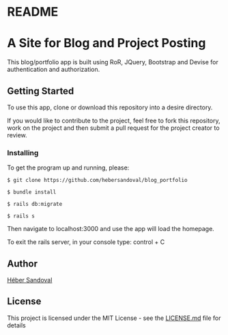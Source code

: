 # README

# A Site for Blog and Project Posting

This blog/portfolio app is built using RoR, JQuery, Bootstrap and Devise for authentication and authorization.

## Getting Started

To use this app, clone or download this repository into a desire directory.

If you would like to contribute to the project, feel free to fork this repository, work on the project and then submit a pull request for the project creator to review.

### Installing

To get the program up and running, please:

```
$ git clone https://github.com/hebersandoval/blog_portfolio

$ bundle install

$ rails db:migrate

$ rails s
```

Then navigate to localhost:3000 and use the app will load the homepage.

To exit the rails server, in your console type: control + C


## Author

[Héber Sandoval](https://github.com/hebersandoval/blog_portfolio)

## License

This project is licensed under the MIT License - see the [LICENSE.md](LICENSE.md) file for details

